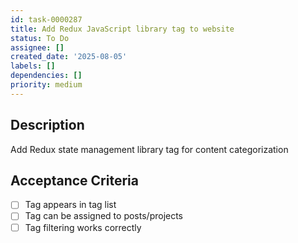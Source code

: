 ```yaml
---
id: task-0000287
title: Add Redux JavaScript library tag to website
status: To Do
assignee: []
created_date: '2025-08-05'
labels: []
dependencies: []
priority: medium
---
```


## Description

Add Redux state management library tag for content categorization

## Acceptance Criteria

- [ ] Tag appears in tag list
- [ ] Tag can be assigned to posts/projects
- [ ] Tag filtering works correctly
